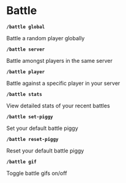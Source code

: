 # Battle
__`/battle global`__

Battle a random player globally


__`/battle server`__

Battle amongst players in the same server


__`/battle player`__

Battle against a specific player in your server


__`/battle stats`__

View detailed stats of your recent battles


__`/battle set-piggy`__

Set your default battle piggy


__`/battle reset-piggy`__

Reset your default battle piggy


__`/battle gif`__

Toggle battle gifs on/off